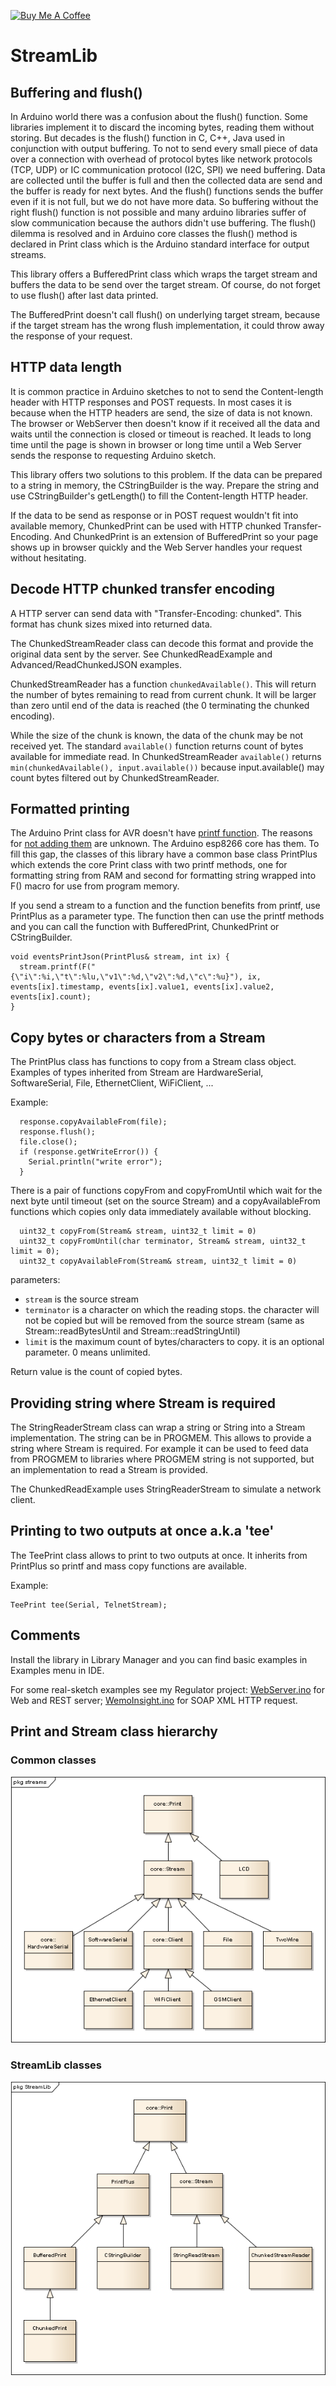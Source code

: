 <a href="https://www.buymeacoffee.com/jurajandraY" target="_blank"><img src="https://cdn.buymeacoffee.com/buttons/v2/default-yellow.png" alt="Buy Me A Coffee" style="height: 60px !important;width: 217px !important;" ></a>

# StreamLib

## Buffering and flush()

In Arduino world there was a confusion about the flush() function. Some libraries implement it to discard the incoming bytes, reading them without storing. But decades is the flush() function in C, C++, Java used in conjunction with output buffering. To not to send every small piece of data over a connection with overhead of protocol bytes like network protocols (TCP, UDP) or IC communication protocol (I2C, SPI) we need buffering. Data are collected until the buffer is full and then the collected data are send and the buffer is ready for next bytes. And the flush() functions sends the buffer even if it is not full, but we do not have more data. So buffering without the right flush() function is not possible and many arduino libraries suffer of slow communication because the authors didn't use buffering. The flush() dilemma is resolved and in Arduino core classes the flush() method is declared in Print class which is the Arduino standard interface for output streams.

This library offers a BufferedPrint class which wraps the target stream and buffers the data to be send over the target stream. Of course, do not forget to use flush() after last data printed.

The BufferedPrint doesn't call flush() on underlying target stream, because if the target stream has the wrong flush implementation, it could throw away the response of your request.

## HTTP data length

It is common practice in Arduino sketches to not to send the Content-length header with HTTP responses and POST requests. In most cases it is because when the HTTP headers are send, the size of data is not known. The browser or WebServer then doesn't know if it received all the data and waits until the connection is closed or timeout is reached. It leads to long time until the page is shown in browser or long time until a Web Server sends the response to requesting Arduino sketch.

This library offers two solutions to this problem. If the data can be prepared to a string in memory, the CStringBuilder is the way. Prepare the string and use CStringBuilder's getLength() to fill the Content-length HTTP header.

If the data to be send as response or in POST request wouldn't fit into available memory, ChunkedPrint can be used with HTTP chunked Transfer-Encoding. And ChunkedPrint is an extension of BufferedPrint so your page shows up in browser quickly and the Web Server handles your request without hesitating. 

## Decode HTTP chunked transfer encoding

A HTTP server can send data with "Transfer-Encoding: chunked". This format has chunk sizes mixed into returned data.

The ChunkedStreamReader class can decode this format and provide the original data sent by the server. See ChunkedReadExample and Advanced/ReadChunkedJSON examples.

ChunkedStreamReader has a function `chunkedAvailable()`. This will return the number of bytes remaining to read from current chunk. It will be larger than zero until end of the data is reached (the 0 terminating the chunked encoding). 

While the size of the chunk is known, the data of the chunk may be not received yet. The standard `available()` function returns count of bytes available for immediate read. In ChunkedStreamReader `available()` returns `min(chunkedAvailable(), input.available())` because input.available() may count bytes filtered out by ChunkedStreamReader.


## Formatted printing

The Arduino Print class for AVR doesn't have [printf function](http://www.cplusplus.com/reference/cstdio/printf/). The reasons for [not adding them](https://github.com/arduino/Arduino/pull/5938) are unknown. The Arduino esp8266 core has them. To fill this gap, the classes of this library have a common base class PrintPlus which extends the core Print class with two printf methods, one for formatting string from RAM and second for formatting string wrapped into F() macro for use from program memory.

If you send a stream to a function and the function benefits from printf, use PrintPlus as a parameter type. The function then can use the printf methods and you can call the function with BufferedPrint, ChunkedPrint or CStringBuilder.

```
void eventsPrintJson(PrintPlus& stream, int ix) {
  stream.printf(F("{\"i\":%i,\"t\":%lu,\"v1\":%d,\"v2\":%d,\"c\":%u}"), ix, events[ix].timestamp, events[ix].value1, events[ix].value2, events[ix].count);
}
```
## Copy bytes or characters from a Stream

The PrintPlus class has functions to copy from a Stream class object. Examples of types inherited from Stream are HardwareSerial, SoftwareSerial, File, EthernetClient, WiFiClient, ...

Example:
```
  response.copyAvailableFrom(file);
  response.flush();
  file.close();
  if (response.getWriteError()) {
    Serial.println("write error");
  }
``` 

There is a pair of functions copyFrom and copyFromUntil which wait for the next byte until timeout (set on the source Stream) and a copyAvailableFrom functions which copies only data immediately available without blocking.
```
  uint32_t copyFrom(Stream& stream, uint32_t limit = 0)
  uint32_t copyFromUntil(char terminator, Stream& stream, uint32_t limit = 0);
  uint32_t copyAvailableFrom(Stream& stream, uint32_t limit = 0)
```
parameters:
* `stream` is the source stream
* `terminator` is a character on which the reading stops. the character will not be copied but will be removed from the source stream (same as Stream::readBytesUntil and Stream::readStringUntil)
* `limit` is the maximum count of bytes/characters to copy. it is an optional parameter. 0 means unlimited.

Return value is the count of copied bytes. 

## Providing string where Stream is required

The StringReaderStream class can wrap a string or String into a Stream implementation. The string can be in PROGMEM. This allows to provide a string where Stream is required. For example it can be used to feed data from PROGMEM to libraries  where PROGMEM string is not supported, but an implementation to read a Stream is provided.

The ChunkedReadExample uses StringReaderStream to simulate a network client.

## Printing to two outputs at once a.k.a 'tee'

The TeePrint class allows to print to two outputs at once. It inherits from PrintPlus so printf and mass copy functions are available. 

Example:
```
TeePrint tee(Serial, TelnetStream);
``` 

## Comments

Install the library in Library Manager and you can find basic examples in Examples menu in IDE.

For some real-sketch examples see my Regulator project: [WebServer.ino](https://github.com/jandrassy/Regulator/blob/master/Regulator/WebServer.ino) for Web and REST server; [WemoInsight.ino](https://github.com/jandrassy/Regulator/blob/master/Regulator/WemoInsight.ino) for SOAP XML HTTP request.

## Print and Stream class hierarchy

### Common classes

![Common derived classes](img/streams-common.png)

### StreamLib classes

![StreamLib classes](img/StreamLib.png)



 